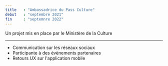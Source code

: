 ```yaml
---
title   : "Ambassadrice du Pass Culture"
debut   : "septembre 2021"
fin     : "septemnre 2022"
---
```

Un projet mis en place par le Ministère de la Culture  

---

- Communication sur les réseaux sociaux
- Participante à des évènements partenaires
- Retours UX sur l'application mobile
